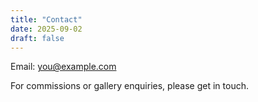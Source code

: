 ```yaml
---
title: "Contact"
date: 2025-09-02
draft: false
---
```


Email: you@example.com

For commissions or gallery enquiries, please get in touch.

